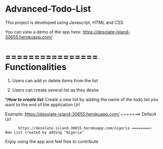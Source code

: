 # Advanced-Todo-List

This project is developed using Javascript, HTML and CSS

You can view a demo of the app here:
https://desolate-island-30655.herokuapp.com/


================
Functionalities
================

1. Users can add or delete items from the list

2. Users can create several list as they desire 

****************How to create list***************
Create a new list by adding the name of the todo list you want to the end of the application Url

Example: https://desolate-island-30655.herokuapp.com/ =======> Default Url

          https://desolate-island-30655.herokuapp.com/nigeria ========> New List created by adding "Nigeria"
          
Enjoy using the app and feel free to contribute

